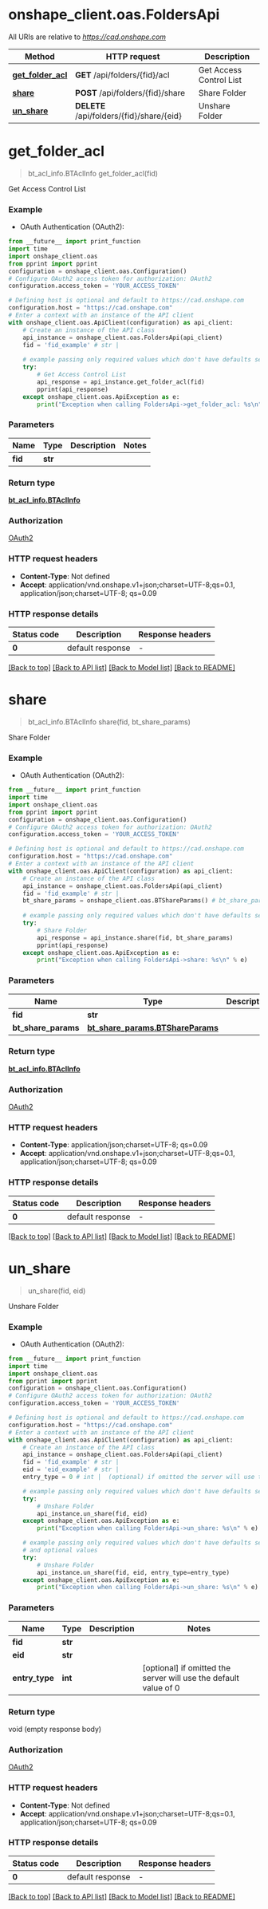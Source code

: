 # onshape_client.oas.FoldersApi

All URIs are relative to *https://cad.onshape.com*

Method | HTTP request | Description
------------- | ------------- | -------------
[**get_folder_acl**](FoldersApi.md#get_folder_acl) | **GET** /api/folders/{fid}/acl | Get Access Control List
[**share**](FoldersApi.md#share) | **POST** /api/folders/{fid}/share | Share Folder
[**un_share**](FoldersApi.md#un_share) | **DELETE** /api/folders/{fid}/share/{eid} | Unshare Folder


# **get_folder_acl**
> bt_acl_info.BTAclInfo get_folder_acl(fid)

Get Access Control List

### Example

* OAuth Authentication (OAuth2):
```python
from __future__ import print_function
import time
import onshape_client.oas
from pprint import pprint
configuration = onshape_client.oas.Configuration()
# Configure OAuth2 access token for authorization: OAuth2
configuration.access_token = 'YOUR_ACCESS_TOKEN'

# Defining host is optional and default to https://cad.onshape.com
configuration.host = "https://cad.onshape.com"
# Enter a context with an instance of the API client
with onshape_client.oas.ApiClient(configuration) as api_client:
    # Create an instance of the API class
    api_instance = onshape_client.oas.FoldersApi(api_client)
    fid = 'fid_example' # str | 
    
    # example passing only required values which don't have defaults set
    try:
        # Get Access Control List
        api_response = api_instance.get_folder_acl(fid)
        pprint(api_response)
    except onshape_client.oas.ApiException as e:
        print("Exception when calling FoldersApi->get_folder_acl: %s\n" % e)
```

### Parameters

Name | Type | Description  | Notes
------------- | ------------- | ------------- | -------------
 **fid** | **str**|  |

### Return type

[**bt_acl_info.BTAclInfo**](BTAclInfo.md)

### Authorization

[OAuth2](../README.md#OAuth2)

### HTTP request headers

 - **Content-Type**: Not defined
 - **Accept**: application/vnd.onshape.v1+json;charset=UTF-8;qs=0.1, application/json;charset=UTF-8; qs=0.09

### HTTP response details
| Status code | Description | Response headers |
|-------------|-------------|------------------|
**0** | default response |  -  |

[[Back to top]](#) [[Back to API list]](../README.md#documentation-for-api-endpoints) [[Back to Model list]](../README.md#documentation-for-models) [[Back to README]](../README.md)

# **share**
> bt_acl_info.BTAclInfo share(fid, bt_share_params)

Share Folder

### Example

* OAuth Authentication (OAuth2):
```python
from __future__ import print_function
import time
import onshape_client.oas
from pprint import pprint
configuration = onshape_client.oas.Configuration()
# Configure OAuth2 access token for authorization: OAuth2
configuration.access_token = 'YOUR_ACCESS_TOKEN'

# Defining host is optional and default to https://cad.onshape.com
configuration.host = "https://cad.onshape.com"
# Enter a context with an instance of the API client
with onshape_client.oas.ApiClient(configuration) as api_client:
    # Create an instance of the API class
    api_instance = onshape_client.oas.FoldersApi(api_client)
    fid = 'fid_example' # str | 
    bt_share_params = onshape_client.oas.BTShareParams() # bt_share_params.BTShareParams | 
    
    # example passing only required values which don't have defaults set
    try:
        # Share Folder
        api_response = api_instance.share(fid, bt_share_params)
        pprint(api_response)
    except onshape_client.oas.ApiException as e:
        print("Exception when calling FoldersApi->share: %s\n" % e)
```

### Parameters

Name | Type | Description  | Notes
------------- | ------------- | ------------- | -------------
 **fid** | **str**|  |
 **bt_share_params** | [**bt_share_params.BTShareParams**](BTShareParams.md)|  |

### Return type

[**bt_acl_info.BTAclInfo**](BTAclInfo.md)

### Authorization

[OAuth2](../README.md#OAuth2)

### HTTP request headers

 - **Content-Type**: application/json;charset=UTF-8; qs=0.09
 - **Accept**: application/vnd.onshape.v1+json;charset=UTF-8;qs=0.1, application/json;charset=UTF-8; qs=0.09

### HTTP response details
| Status code | Description | Response headers |
|-------------|-------------|------------------|
**0** | default response |  -  |

[[Back to top]](#) [[Back to API list]](../README.md#documentation-for-api-endpoints) [[Back to Model list]](../README.md#documentation-for-models) [[Back to README]](../README.md)

# **un_share**
> un_share(fid, eid)

Unshare Folder

### Example

* OAuth Authentication (OAuth2):
```python
from __future__ import print_function
import time
import onshape_client.oas
from pprint import pprint
configuration = onshape_client.oas.Configuration()
# Configure OAuth2 access token for authorization: OAuth2
configuration.access_token = 'YOUR_ACCESS_TOKEN'

# Defining host is optional and default to https://cad.onshape.com
configuration.host = "https://cad.onshape.com"
# Enter a context with an instance of the API client
with onshape_client.oas.ApiClient(configuration) as api_client:
    # Create an instance of the API class
    api_instance = onshape_client.oas.FoldersApi(api_client)
    fid = 'fid_example' # str | 
    eid = 'eid_example' # str | 
    entry_type = 0 # int |  (optional) if omitted the server will use the default value of 0

    # example passing only required values which don't have defaults set
    try:
        # Unshare Folder
        api_instance.un_share(fid, eid)
    except onshape_client.oas.ApiException as e:
        print("Exception when calling FoldersApi->un_share: %s\n" % e)

    # example passing only required values which don't have defaults set
    # and optional values
    try:
        # Unshare Folder
        api_instance.un_share(fid, eid, entry_type=entry_type)
    except onshape_client.oas.ApiException as e:
        print("Exception when calling FoldersApi->un_share: %s\n" % e)
```

### Parameters

Name | Type | Description  | Notes
------------- | ------------- | ------------- | -------------
 **fid** | **str**|  |
 **eid** | **str**|  |
 **entry_type** | **int**|  | [optional] if omitted the server will use the default value of 0

### Return type

void (empty response body)

### Authorization

[OAuth2](../README.md#OAuth2)

### HTTP request headers

 - **Content-Type**: Not defined
 - **Accept**: application/vnd.onshape.v1+json;charset=UTF-8;qs=0.1, application/json;charset=UTF-8; qs=0.09

### HTTP response details
| Status code | Description | Response headers |
|-------------|-------------|------------------|
**0** | default response |  -  |

[[Back to top]](#) [[Back to API list]](../README.md#documentation-for-api-endpoints) [[Back to Model list]](../README.md#documentation-for-models) [[Back to README]](../README.md)

